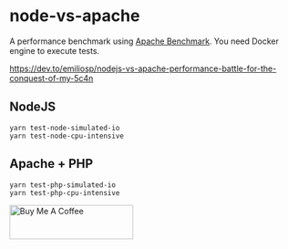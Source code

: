 # node-vs-apache
A performance benchmark using [Apache Benchmark](https://httpd.apache.org/docs/2.4/programs/ab.html).
You need Docker engine to execute tests.

https://dev.to/emiliosp/nodejs-vs-apache-performance-battle-for-the-conquest-of-my-5c4n

## NodeJS
```shell script
yarn test-node-simulated-io
yarn test-node-cpu-intensive
```

## Apache + PHP
```shell script
yarn test-php-simulated-io
yarn test-php-cpu-intensive
```

<a href="https://www.buymeacoffee.com/emiliosp" target="_blank"><img src="https://cdn.buymeacoffee.com/buttons/v2/default-yellow.png" alt="Buy Me A Coffee" style="height: 60px !important;width: 217px !important;" ></a>

